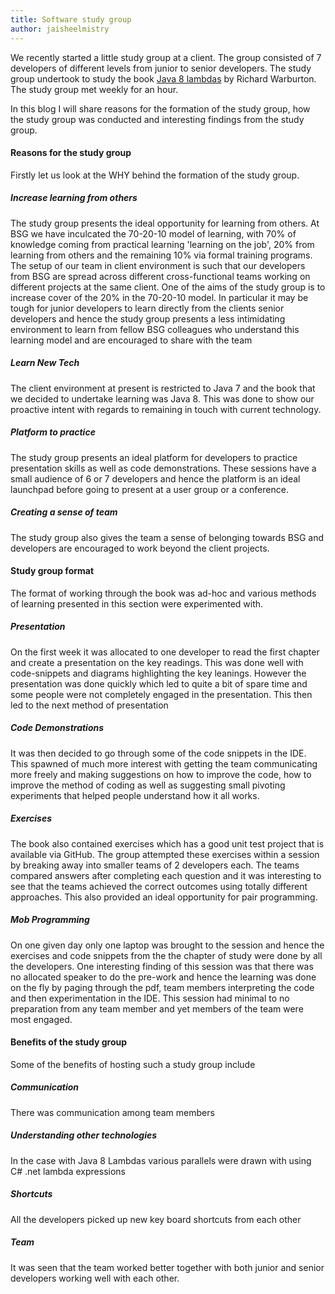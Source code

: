 ```yaml
---
title: Software study group
author: jaisheelmistry
---
```


We recently  started a little study group at a client. The group consisted of 7 developers of different levels from junior to senior developers. The study group undertook to study the book [Java 8 lambdas](http://shop.oreilly.com/product/0636920030713.do) by Richard Warburton. The study group met weekly for an hour. 

In this blog I will share reasons for the formation of the study group, how the study group was conducted and interesting findings from the study group. <!--more-->

#### Reasons for the study group

Firstly let us look at the WHY behind the formation of the study group. 

##### Increase learning from others

The study group presents the ideal opportunity for learning from others. At BSG we have inculcated the 70-20-10 model of learning, with 70% of knowledge coming from practical learning 'learning on the job', 20% from learning from others and the remaining 10% via formal training programs. The setup of our team in client environment is such that our developers from BSG are spread across different  cross-functional teams working on different projects at the same client. One of the aims of the study group is to increase cover of the 20% in the 70-20-10 model. In particular it may be tough for junior developers to learn directly from the clients senior developers and hence the study group presents a less intimidating environment to learn from fellow BSG colleagues who understand this learning model and are encouraged to share with the team

##### Learn New Tech

The client environment at present is restricted to Java 7 and the book that we decided to undertake learning was Java 8. This was done to show our proactive intent with regards to remaining in touch with current technology. 

##### Platform to practice

The study group presents an ideal platform for developers to practice presentation skills as well as code demonstrations. These  sessions have a small audience of 6 or 7 developers and hence the platform is an ideal launchpad before going to present at a user group or a conference.

##### Creating a sense of team 

The study group also gives the team a sense of belonging towards BSG and developers are encouraged to work beyond the client projects. 

#### Study group format

The format of working through the book was ad-hoc and various methods of learning presented in this section were experimented with. 

##### Presentation

On the first week it was allocated to one developer to read the first chapter and create a presentation on the key readings. This was done well with code-snippets and diagrams highlighting the key leanings. However the presentation was done quickly which led to quite a bit of spare time and some people were not completely engaged in the presentation. This then led to the next method of presentation  

##### Code Demonstrations

It was then decided to go through some of the code snippets in the IDE. This spawned of much more interest with getting the team communicating more freely and making suggestions on how to improve the code, how to improve the method of coding as well as suggesting small pivoting experiments that helped people understand how it all works. 

##### Exercises 

The book also contained exercises which has a good unit test project that is available via GitHub. The group attempted these exercises within a session by breaking away into smaller teams of 2 developers each. The teams compared answers after completing each question and it was interesting to see that the teams achieved the correct outcomes using totally different approaches. This also provided an ideal opportunity for pair programming. 

##### Mob Programming

On one given day only one laptop was brought to the session and hence the exercises and code snippets from the the chapter of study were done by all the developers. One interesting finding of this session was that there was no allocated speaker to do the pre-work and hence the learning  was done on the fly by paging  through the pdf, team members interpreting the code and then experimentation in the IDE. This session had minimal to no preparation from any team member and yet members of the team were most engaged. 
 

#### Benefits of the study group

Some of the benefits of hosting such a study group include

##### Communication

There was communication among team members

##### Understanding other technologies

In the case with Java 8 Lambdas various parallels were drawn with using C# .net lambda expressions

##### Shortcuts

All the developers picked up new key board shortcuts from  each other

##### Team

It was seen that the team worked better together with both junior and senior developers working well with each other. 


